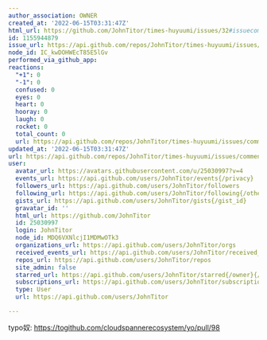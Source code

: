 ```yaml
---
author_association: OWNER
created_at: '2022-06-15T03:31:47Z'
html_url: https://github.com/JohnTitor/times-huyuumi/issues/32#issuecomment-1155944879
id: 1155944879
issue_url: https://api.github.com/repos/JohnTitor/times-huyuumi/issues/32
node_id: IC_kwDOHWEcT85E5lGv
performed_via_github_app: 
reactions:
  "+1": 0
  "-1": 0
  confused: 0
  eyes: 0
  heart: 0
  hooray: 0
  laugh: 0
  rocket: 0
  total_count: 0
  url: https://api.github.com/repos/JohnTitor/times-huyuumi/issues/comments/1155944879/reactions
updated_at: '2022-06-15T03:31:47Z'
url: https://api.github.com/repos/JohnTitor/times-huyuumi/issues/comments/1155944879
user:
  avatar_url: https://avatars.githubusercontent.com/u/25030997?v=4
  events_url: https://api.github.com/users/JohnTitor/events{/privacy}
  followers_url: https://api.github.com/users/JohnTitor/followers
  following_url: https://api.github.com/users/JohnTitor/following{/other_user}
  gists_url: https://api.github.com/users/JohnTitor/gists{/gist_id}
  gravatar_id: ''
  html_url: https://github.com/JohnTitor
  id: 25030997
  login: JohnTitor
  node_id: MDQ6VXNlcjI1MDMwOTk3
  organizations_url: https://api.github.com/users/JohnTitor/orgs
  received_events_url: https://api.github.com/users/JohnTitor/received_events
  repos_url: https://api.github.com/users/JohnTitor/repos
  site_admin: false
  starred_url: https://api.github.com/users/JohnTitor/starred{/owner}{/repo}
  subscriptions_url: https://api.github.com/users/JohnTitor/subscriptions
  type: User
  url: https://api.github.com/users/JohnTitor

---
```

typo奴: https://togithub.com/cloudspannerecosystem/yo/pull/98